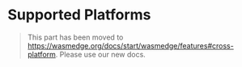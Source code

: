 # Supported Platforms

> This part has been moved to <https://wasmedge.org/docs/start/wasmedge/features#cross-platform>. Please use our new docs.
